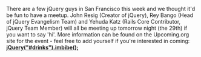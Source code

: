 There are a few jQuery guys in San Francisco this week and we thought
it'd be fun to have a meetup. John Resig (Creator of jQuery), Rey Bango
(Head of jQuery Evangelism Team) and Yehuda Katz (Rails Core
Contributor, jQuery Team Member) will all be meeting up tomorrow night
(the 29th) if you want to say 'hi'. More information can be found on the
Upcoming.org site for the event - feel free to add yourself if you're
interested in coming:
**[jQuery("\#drinks").imbibe();](http://upcoming.yahoo.com/event/1700360/)**
